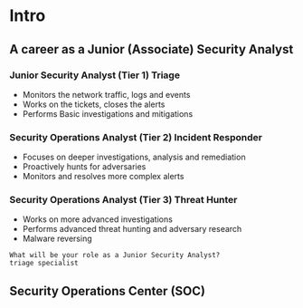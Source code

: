 # Intro


## A career as a Junior (Associate) Security Analyst


### Junior Security Analyst (Tier 1) Triage

- Monitors the network traffic, logs and events
- Works on the tickets, closes the alerts
- Performs Basic investigations and mitigations

### Security Operations Analyst (Tier 2) Incident Responder

- Focuses on deeper investigations, analysis and remediation
- Proactively hunts for adversaries
- Monitors and resolves more complex alerts

### Security Operations Analyst (Tier 3) Threat Hunter

- Works on more advanced investigations
- Performs advanced threat hunting and adversary research
- Malware reversing

```
What will be your role as a Junior Security Analyst?
triage specialist
```


## Security Operations Center (SOC)